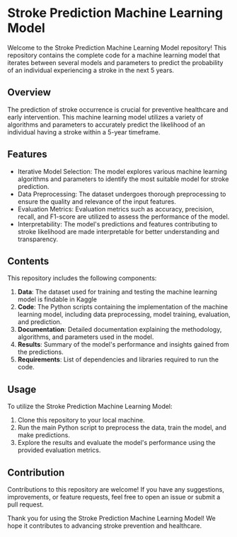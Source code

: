 # Stroke Prediction Machine Learning Model

Welcome to the Stroke Prediction Machine Learning Model repository! This repository contains the complete code for a machine learning model that iterates between several models and parameters to predict the probability of an individual experiencing a stroke in the next 5 years.

## Overview

The prediction of stroke occurrence is crucial for preventive healthcare and early intervention. This machine learning model utilizes a variety of algorithms and parameters to accurately predict the likelihood of an individual having a stroke within a 5-year timeframe.

## Features

- Iterative Model Selection: The model explores various machine learning algorithms and parameters to identify the most suitable model for stroke prediction.
- Data Preprocessing: The dataset undergoes thorough preprocessing to ensure the quality and relevance of the input features.
- Evaluation Metrics: Evaluation metrics such as accuracy, precision, recall, and F1-score are utilized to assess the performance of the model.
- Interpretability: The model's predictions and features contributing to stroke likelihood are made interpretable for better understanding and transparency.

## Contents

This repository includes the following components:

1. **Data**: The dataset used for training and testing the machine learning model is findable in Kaggle
2. **Code**: The Python scripts containing the implementation of the machine learning model, including data preprocessing, model training, evaluation, and prediction.
3. **Documentation**: Detailed documentation explaining the methodology, algorithms, and parameters used in the model.
4. **Results**: Summary of the model's performance and insights gained from the predictions.
5. **Requirements**: List of dependencies and libraries required to run the code.

## Usage

To utilize the Stroke Prediction Machine Learning Model:

1. Clone this repository to your local machine.
2. Run the main Python script to preprocess the data, train the model, and make predictions.
3. Explore the results and evaluate the model's performance using the provided evaluation metrics.

## Contribution

Contributions to this repository are welcome! If you have any suggestions, improvements, or feature requests, feel free to open an issue or submit a pull request.



Thank you for using the Stroke Prediction Machine Learning Model! We hope it contributes to advancing stroke prevention and healthcare.
